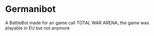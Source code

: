 # Germanibot
A BattleBot made for an game call TOTAL WAR ARENA, the game was playable in EU but not anymore

